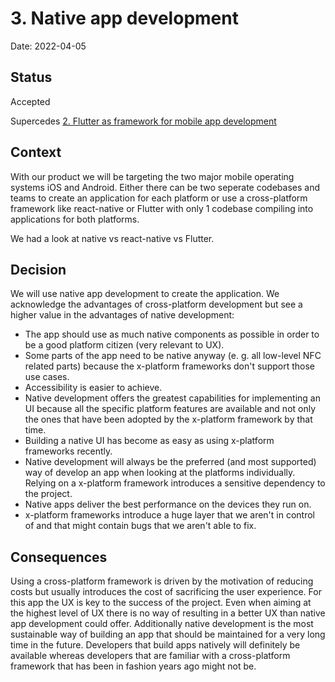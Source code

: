 # 3. Native app development

Date: 2022-04-05

## Status

Accepted

Supercedes [2. Flutter as framework for mobile app development](0002-flutter-as-framework-for-mobile-app-development.md)

## Context

With our product we will be targeting the two major mobile operating systems iOS and Android. Either there can be two seperate codebases and teams to create an application for each platform or use a cross-platform framework like react-native or Flutter with only 1 codebase compiling into applications for both platforms.

We had a look at native vs react-native vs Flutter.

## Decision

We will use native app development to create the application. We acknowledge the advantages of cross-platform development but see a higher value in the advantages of native development:

- The app should use as much native components as possible in order to be a good platform citizen (very relevant to UX).
- Some parts of the app need to be native anyway (e. g. all low-level NFC related parts) because the x-platform frameworks don't support those use cases.
- Accessibility is easier to achieve.
- Native development offers the greatest capabilities for implementing an UI because all the specific platform features are available and not only the ones that have been adopted by the x-platform framework by that time.
- Building a native UI has become as easy as using x-platform frameworks recently.
- Native development will always be the preferred (and most supported) way of develop an app when looking at the platforms individually. Relying on a x-platform framework introduces a sensitive dependency to the project.
- Native apps deliver the best performance on the devices they run on.
- x-platform frameworks introduce a huge layer that we aren't in control of and that might contain bugs that we aren't able to fix.

## Consequences

Using a cross-platform framework is driven by the motivation of reducing costs but usually introduces the cost of sacrificing the user experience.
For this app the UX is key to the success of the project. Even when aiming at the highest level of UX there is no way of resulting in a better UX than native app development could offer.
Additionally native development is the most sustainable way of building an app that should be maintained for a very long time in the future. Developers that build apps natively will definitely be available whereas developers that are familiar with a cross-platform framework that has been in fashion years ago might not be.

